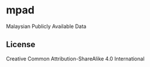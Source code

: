 # mpad
Malaysian Publicly Available Data

## License
Creative Common Attribution-ShareAlike 4.0 International
